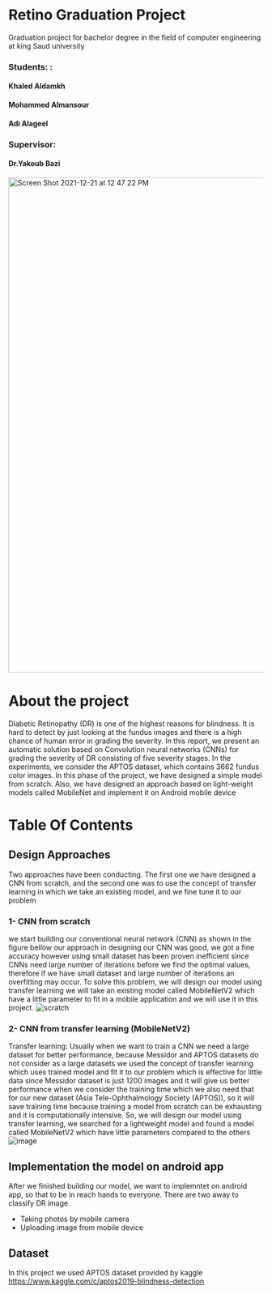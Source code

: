 # Retino Graduation Project
Graduation project for bachelor degree in the field of computer engineering at king Saud university
### Students: : </br>
#### Khaled Aldamkh </br>
#### Mohammed Almansour </br>
#### Adi Alageel </br>

### Supervisor: 
#### Dr.Yakoub Bazi
<img width="978" alt="Screen Shot 2021-12-21 at 12 47 22 PM" src="https://user-images.githubusercontent.com/83476407/146908785-caea73e9-00a0-429c-86ee-963e9e955b64.png">


# About the project 
Diabetic Retinopathy (DR) is one of the highest reasons for blindness. It is hard to detect by just looking at the fundus images and there is a high chance of human error in grading the severity. In this report, we present an automatic solution based on Convolution neural networks (CNNs) for grading the severity of DR consisting of five severity stages. In the experiments, we consider the APTOS dataset, which contains 3662 fundus color images. In this phase of the project, we have designed a simple model from scratch. Also, we have designed an approach based on light-weight models called MobileNet and implement it on Android mobile device
# Table Of Contents
## Design Approaches 
Two approaches have been conducting. The first one we have designed a CNN from scratch, and the second one was to use the concept of transfer learning in which we take an existing model, and we fine tune it to our problem
### 1- CNN from scratch 
we start building our conventional neural network (CNN) as shown in the figure bellow our approach in designing our CNN was good, we got a fine accuracy however using small dataset has been proven inefficient since CNNs need large number of iterations before we find the optimal values, therefore if we have small dataset and large number of iterations an overfitting may occur. To solve this problem, we will design our model using transfer learning we will take an existing model called MobileNetV2 which have a little parameter to fit in a mobile application and we will use it in this project.
![scratch](https://user-images.githubusercontent.com/96137439/146664878-c9c58859-593f-44ce-8cb7-7697c518fd06.jpg)
### 2- CNN from transfer learning (MobileNetV2)
Transfer learning: Usually when we want to train a CNN we need a large dataset for better performance, because Messidor and APTOS datasets do not consider as a large datasets we used the concept of transfer learning which uses trained model and fit it to our problem which is effective for little data since Messidor dataset is just 1200 images and it will give us better performance when we consider the training time which we also need that for our new dataset (Asia Tele-Ophthalmology Society (APTOS)), so it will save training time because training a model from scratch can be exhausting and it is computationally intensive. So, we will design our model using transfer learning, we searched for a lightweight model and found a model called MobileNetV2 which have little parameters compared to the others
![image](https://user-images.githubusercontent.com/96137439/146664870-b330ad32-8846-4d04-a8a8-45268bce179f.png)
## Implementation the model on android app
 After we finished building our model, we want to implemntet on android app, so that to be in reach hands to everyone.
 There are two away to classify DR image 
 * Taking photos by mobile camera
 * Uploading image from mobile device
 ## Dataset
 In this project we used APTOS dataset provided by kaggle 
 https://www.kaggle.com/c/aptos2019-blindness-detection
